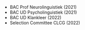 - BAC Prof Neurolinguistiek (2021)
- BAC UD Psycholinguistiek (2021)
- BAC UD Klankleer (2022)
- Selection Committee CLCG (2022)
